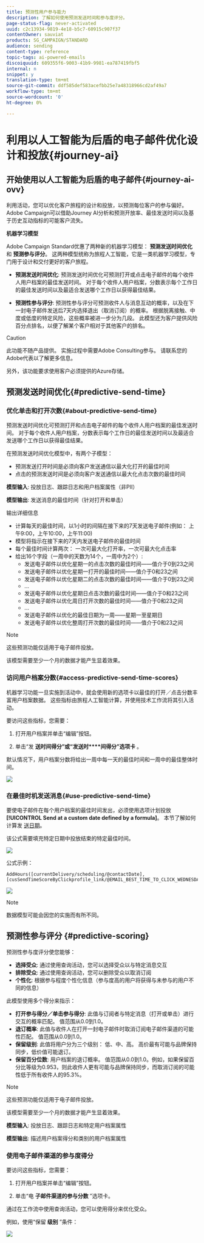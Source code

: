```yaml
---
title: 预测性用户参与能力
description: 了解如何使用预测发送时间和参与度评分。
page-status-flag: never-activated
uuid: c2c13934-9819-4e18-b5c7-60915c907f37
contentOwner: sauviat
products: SG_CAMPAIGN/STANDARD
audience: sending
content-type: reference
topic-tags: ai-powered-emails
discoiquuid: 609355f6-9003-41b9-9981-ea787419fbf5
internal: n
snippet: y
translation-type: tm+mt
source-git-commit: ddf585def583acefbb25e7a48318966cd2af49a7
workflow-type: tm+mt
source-wordcount: '0'
ht-degree: 0%

---
```



# 利用以人工智能为后盾的电子邮件优化设计和投放{#journey-ai}

## 开始使用以人工智能为后盾的电子邮件{#journey-ai-ovv}

利用活动，您可以优化客户旅程的设计和投放，以预测每位客户的参与偏好。 Adobe Campaign可以借助Journey AI分析和预测开放率、最佳发送时间以及基于历史互动指标的可能客户流失。

**机器学习模型**

Adobe Campaign Standard优惠了两种新的机器学习模型： **预测发送时间优化** 和 **预测参与评分**。 这两种模型统称为旅程人工智能，它是一类机器学习模型，专门用于设计和交付更好的客户旅程。

* **预测发送时间优化**: 预测发送时间优化可预测打开或点击电子邮件的每个收件人用户档案的最佳发送时间。 对于每个收件人用户档案，分数表示每个工作日的最佳发送时间以及最适合发送哪个工作日以获得最佳结果。

* **预测性参与评分**: 预测性参与评分可预测收件人与消息互动的概率，以及在下一封电子邮件发送后7天内选择退出（取消订阅）的概率。 根据脱离接触、中度或低度的特定风险，这些概率被进一步分为几段。 此模型还为客户提供风险百分点排名，以便了解某个客户相对于其他客户的排名。

>[!CAUTION]
>此功能不随产品提供。 实施过程中需要Adobe Consulting参与。 请联系您的Adobe代表以了解更多信息。
>
>另外，该功能要求使用客户必须提供的Azure存储。

## 预测发送时间优化{#predictive-send-time}

### 优化单击和打开次数{#about-predictive-send-time}

预测发送时间优化可预测打开和点击电子邮件的每个收件人用户档案的最佳发送时间。 对于每个收件人用户档案，分数表示每个工作日的最佳发送时间以及最适合发送哪个工作日以获得最佳结果。

在预测发送时间优化模型中，有两个子模型：
* 预测发送打开时间是必须向客户发送通信以最大化打开的最佳时间
* 点击的预测发送时间是必须向客户发送通信以最大化点击次数的最佳时间

**模型输入**: 投放日志、跟踪日志和用户档案属性（非PII）

**模型输出**: 发送消息的最佳时间（针对打开和单击）


输出详细信息

* 计算每天的最佳时间，以1小时的间隔在接下来的7天发送电子邮件(例如： 上午9:00，上午10:00，上午11:00)
* 模型将指示在接下来的7天内发送电子邮件的最佳时间
* 每个最佳时间计算两次： 一次可最大化打开率，一次可最大化点击率
* 给出16个字段（一周中的天数为14个，一周中为2个）:
   * 发送电子邮件以优化星期一的点击次数的最佳时间——值介于0到23之间
   * 发送电子邮件以优化星期一打开的最佳时间——值介于0和23之间
   * 发送电子邮件以优化星期二的点击次数的最佳时间——值介于0到23之间
   * ...
   * 发送电子邮件以优化星期日点击次数的最佳时间——值介于0和23之间
   * 发送电子邮件以优化周日打开次数的最佳时间——值介于0和23之间
   * ...
   * 发送电子邮件以优化的最佳日期为一周——星期一至星期日
   * 发送电子邮件以优化整周打开次数的最佳时间——值介于0和23之间

>[!NOTE]
>
>这些预测功能仅适用于电子邮件投放。
>
>该模型需要至少一个月的数据才能产生显着效果。


### 访问用户档案分数{#access-predictive-send-time-scores}

机器学习功能一旦实施到活动中，就会使用新的选项卡以最佳的打开／点击分数丰富用户档案数据。 这些指标由旅程人工智能计算，并使用技术工作流将其引入活动。

要访问这些指标，您需要：

1. 打开用户档案并单击“编辑”按钮。

1. 单击“发 **送时间得分”或“发送时****间得分”选项卡** 。

默认情况下，用户档案分数将给出一周中每一天的最佳时间和一周中的最佳整体时间。

![](assets/do-not-localize/SendTimeScore.png)

### 在最佳时机发送消息{#use-predictive-send-time}

要使电子邮件在每个用户档案的最佳时间发出，必须使用选项计划投放 **[!UICONTROL Send at a custom date defined by a formula]**。
本节了解如何计算发 [送日期](../../sending/using/computing-the-sending-date.md)。

该公式需要填充特定日期中投放结束的特定最佳时间。

![](assets/do-not-localize/ComputeSendingDate.png)

公式示例：

```
AddHours([currentDelivery/scheduling/@contactDate], 
[cusSendTimeScoreByClickprofile_link/@EMAIL_BEST_TIME_TO_CLICK_WEDNESDAY])
```

![](assets/do-not-localize/SendingDateFormula.png)

>[!NOTE]
>
>数据模型可能会因您的实施而有所不同。



## 预测性参与评分 {#predictive-scoring}

预测性参与度评分使您能够：

* **选择受众**: 通过使用查询活动，您可以选择受众以与特定消息交互
* **排除受众**: 通过使用查询活动，您可以删除受众以取消订阅
* **个性化**: 根据参与程度个性化信息（参与度高的用户将获得与未参与的用户不同的信息）

此模型使用多个得分来指示：

* **打开参与得分／单击参与得分**: 此值与订阅者与特定消息（打开或单击）进行交互的概率匹配。 值范围从0.0到1.0。
* **退订概率**: 此值与收件人在打开一封电子邮件时取消订阅电子邮件渠道的可能性匹配。 值范围从0.0到1.0。
* **保留级别**:  此值将用户分为三个级别： 低、中、高。 高价最有可能与品牌保持同步，低价值可能退订。
* **保留百分位数**: 用户档案的退订概率。 值范围从0.0到1.0。例如，如果保留百分比等级为0.953，则此收件人更有可能与品牌保持同步，而取消订阅的可能性低于所有收件人的95.3%。

>[!NOTE]
>
>这些预测功能仅适用于电子邮件投放。
>
>该模型需要至少一个月的数据才能产生显着效果。


**模型输入**: 投放日志、跟踪日志和特定用户档案属性

**模型输出**: 描述用户档案得分和类别的用户档案属性


### 使用电子邮件渠道的参与度得分

要访问这些指标，您需要：

1. 打开用户档案并单击“编辑”按钮。

1. 单击“电 **子邮件渠道的参与分数** ”选项卡。

通过在工作流中使用查询活动，您可以使用得分来优化受众。

例如，使用“保留 **级别** ”条件：

![](assets/do-not-localize/predictive_score_query.png)























